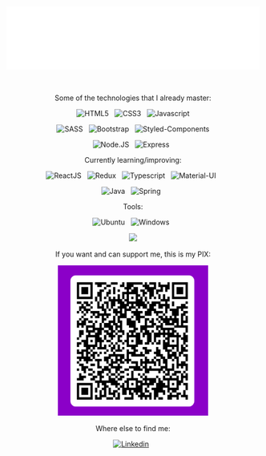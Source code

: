 
<p align="center">
  <img src="header.svg" />
</p>

  &nbsp;

<div align="center">

  Some of the technologies that I already master:

  ![HTML5](https://img.shields.io/badge/HTML5-E34F26?style=for-the-badge&logo=html5&logoColor=white)
  &nbsp;
  ![CSS3](https://img.shields.io/badge/CSS3-1572B6?style=for-the-badge&logo=css3&logoColor=white)
  &nbsp;
  ![Javascript](https://img.shields.io/badge/JavaScript-F7DF1E?style=for-the-badge&logo=javascript&logoColor=black)

  ![SASS](https://img.shields.io/badge/Sass-CC6699?style=for-the-badge&logo=sass&logoColor=white)
  &nbsp;
  ![Bootstrap](https://img.shields.io/badge/Bootstrap-563D7C?style=for-the-badge&logo=bootstrap&logoColor=white)
  &nbsp;
  ![Styled-Components](https://img.shields.io/badge/styled--components-DB7093?style=for-the-badge&logo=styled-components&logoColor=white)

  ![Node.JS](https://img.shields.io/badge/Node.js-43853D?style=for-the-badge&logo=node.js&logoColor=white)
  &nbsp;
  ![Express](https://img.shields.io/badge/Express.js-404D59?style=for-the-badge)
  &nbsp;

  Currently learning/improving:

  ![ReactJS](https://img.shields.io/badge/ReactJs-61DAFB?style=for-the-badge&logo=react&logoColor=35495E)
  &nbsp;
  ![Redux](https://img.shields.io/badge/Redux-593D88?style=for-the-badge&logo=redux&logoColor=white)
  &nbsp;
  ![Typescript](https://img.shields.io/badge/TypeScript-007ACC?style=for-the-badge&logo=typescript&logoColor=white)
  &nbsp;
  ![Material-UI](https://img.shields.io/badge/Material--UI-0081CB?style=for-the-badge&logo=material-ui&logoColor=white)
  &nbsp;

  ![Java](https://img.shields.io/badge/Java-ED8B00?style=for-the-badge&logo=java&logoColor=white)
  &nbsp;
  ![Spring](https://img.shields.io/badge/Spring-6DB33F?style=for-the-badge&logo=spring&logoColor=white)
  &nbsp;

  Tools:

  ![Ubuntu](https://img.shields.io/badge/Ubuntu-E95420?style=for-the-badge&logo=ubuntu&logoColor=white)
  &nbsp;
  ![Windows](https://img.shields.io/badge/Windows-0078D6?style=for-the-badge&logo=windows&logoColor=white)
  &nbsp;

  ![](https://github-readme-stats.vercel.app/api?username=Dionatas1114&theme=blue-green)

  If you want and can support me, this is my PIX:
  
  <p align="center">
    <img src="pix.png" width="300" height="300"/>
  </p>

  Where else to find me:

  [![Linkedin](https://img.shields.io/badge/LinkedIn-0077B5?style=for-the-badge&logo=linkedin&logoColor=white)](https://www.linkedin.com/in/dionatas-lazzari-dev/)
  &nbsp;

</div>
